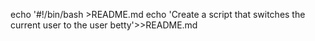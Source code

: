 echo '#!/bin/bash >README.md
echo 'Create a script that switches the current user to the user betty'>>README.md
